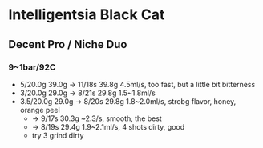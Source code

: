 # Intelligentsia Black Cat

## Decent Pro / Niche Duo

### 9~1bar/92C

- 5/20.0g 39.0g -> 11/18s 39.8g 4.5ml/s, too fast, but a little bit bitterness
- 3/20.0g 29.0g -> 8/21s 29.8g 1.5\~1.8ml/s
- 3.5/20.0g 29.0g -> 8/20s 29.8g 1.8\~2.0ml/s, strobg flavor, honey, orange peel
  - -> 9/17s 30.3g \~2.3/s, smooth, the best
  - -> 8/19s 29.4g 1.9\~2.1ml/s, 4 shots dirty, good
  - try 3 grind dirty
